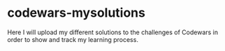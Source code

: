 # codewars-mysolutions
Here I will upload my different solutions to the challenges of Codewars in order to show and track my learning process.
